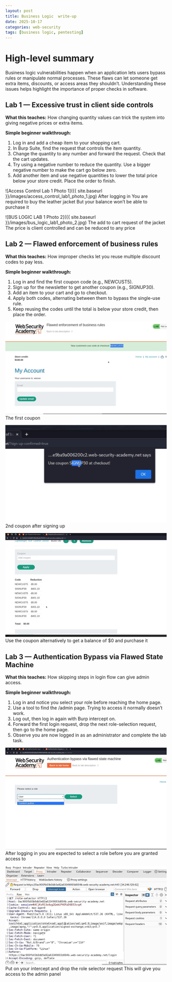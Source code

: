 ```yaml
---
layout: post
title: Business Logic  write-up
date: 2025-10-17
categories: web-security
tags: [business logic, pentesting]
---
```


# High-level summary
Business logic vulnerabilities happen when an application lets users bypass rules or manipulate normal processes. These flaws can let someone get extra items, discounts, or access areas they shouldn’t. Understanding these issues helps highlight the importance of proper checks in software.

## Lab 1 — Excessive trust in client side controls

**What this teaches:** How changing quantity values can trick the system into giving negative prices or extra items.

**Simple beginner walkthrough:**

1. Log in and add a cheap item to your shopping cart.
2. In Burp Suite, find the request that controls the item quantity.
3. Change the quantity to any number and forward the request. Check that the cart updates.
4. Try using a negative number to reduce the quantity. Use a bigger negative number to make the cart go below zero.
5. Add another item and use negative quantities to lower the total price below your store credit. Place the order to finish.

![Access Control Lab 1 Photo 1]({{ site.baseurl }}/images/access_control_lab1_photo_1.jpg)
After logging in 
You are required to buy the leather jacket
But your balance won’t be able to purchase it

![BUS LOGIC LAB 1 Photo 2]({{ site.baseurl }}/images/bus_logic_lab1_photo_2.jpg)
The add to cart request of the jacket
The price is client controlled and can be reduced to any price




## Lab 2 — Flawed enforcement of business rules

**What this teaches:** How improper checks let you reuse multiple discount codes to pay less.

**Simple beginner walkthrough:**

1. Log in and find the first coupon code (e.g., NEWCUST5).
2. Sign up for the newsletter to get another coupon (e.g., SIGNUP30).
3. Add an item to your cart and go to checkout.
4. Apply both codes, alternating between them to bypass the single-use rule.
5. Keep reusing the codes until the total is below your store credit, then place the order.

![image alt](https://github.com/Lispectree/web-sec/blob/6cd527c807c701226c9871142c7e48d1589805cc/web-security-labs/labs/business-logic/BUS%20LOGIC%20photo1%20lab2.jpg)
The first coupon

![image alt](https://github.com/Lispectree/web-sec/blob/a36fb4107e9cdae57a364df756aa041cfb921b22/web-security-labs/labs/business-logic/BUS%20LOGIC%20photo2%20lab2.jpg)
2nd coupon after signing up

![image alt](https://github.com/Lispectree/web-sec/blob/5daf4866636358cc01b2e7f5ed3db5cac7dbcb84/web-security-labs/labs/business-logic/BUS%20LOGIC%20photo3%20lab2.jpg)
Use the coupon alternatively to get a balance of $0 and purchase it





## Lab 3 — Authentication Bypass via Flawed State Machine

**What this teaches:** How skipping steps in login flow can give admin access.

**Simple beginner walkthrough:**

1. Log in and notice you select your role before reaching the home page.
2. Use a tool to find the /admin page. Trying to access it normally doesn’t work.
3. Log out, then log in again with Burp intercept on.
4. Forward the first login request, drop the next role-selection request, then go to the home page.
5. Observe you are now logged in as an administrator and complete the lab task.

![image alt](https://github.com/Lispectree/web-sec/blob/6f05485f85f1a2d676c031fed938e6c2b9683b83/web-security-labs/labs/business-logic/BUS%20LOGIC%20photo1%20lab3.jpg)
After logging in you are expected to select a role before you are granted access to

![image alt](https://github.com/Lispectree/web-sec/blob/fe3337010d2e7b42430f8674d053ac21dee83827/web-security-labs/labs/business-logic/BUS%20LOGIC%20photo2%20lab3.jpg)
Put on your intercept and drop the role selector request
This will give you access to the admin panel



